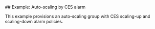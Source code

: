 ## Example: Auto-scaling by CES alarm

This example provisions an auto-scaling group with CES scaling-up and scaling-down alarm policies.
